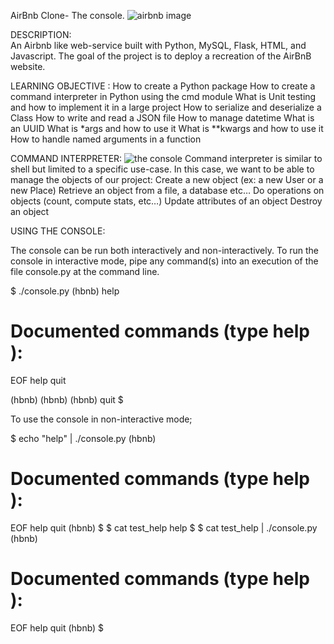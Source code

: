 AirBnb Clone- The console. 
![airbnb image](https://user-images.githubusercontent.com/106445167/215116809-f1433630-c4ee-4dee-95e9-cbe9c10bd509.png)

DESCRIPTION:  
An Airbnb like web-service built with Python, MySQL, Flask, HTML, and Javascript. The goal of the project is to deploy a recreation of the AirBnB website.

LEARNING OBJECTIVE :
How to create a Python package
How to create a command interpreter in Python using the cmd module
What is Unit testing and how to implement it in a large project
How to serialize and deserialize a Class
How to write and read a JSON file
How to manage datetime
What is an UUID
What is *args and how to use it
What is **kwargs and how to use it
How to handle named arguments in a function

COMMAND INTERPRETER:
![the console](https://user-images.githubusercontent.com/106445167/215117023-000bc02d-e853-4954-8b3d-daaee19291e1.png)
Command interpreter is similar to shell but limited to a specific use-case. In this case, we want to be able to manage the objects of our project:
Create a new object (ex: a new User or a new Place)
Retrieve an object from a file, a database etc…
Do operations on objects (count, compute stats, etc…)
Update attributes of an object
Destroy an object


USING THE CONSOLE:

The console can be run both interactively and non-interactively. To run the console in interactive mode, pipe any command(s) into an execution of the file console.py at the command line.
 
 $ ./console.py
(hbnb) help

Documented commands (type help <topic>):
========================================
EOF  help  quit

(hbnb) 
(hbnb) 
(hbnb) quit
$


 To use the console in non-interactive mode;
 
 $ echo "help" | ./console.py
(hbnb)

Documented commands (type help <topic>):
========================================
EOF  help  quit
(hbnb) 
$
$ cat test_help
help
$
$ cat test_help | ./console.py
(hbnb)

Documented commands (type help <topic>):
========================================
EOF  help  quit
(hbnb) 
$
 
